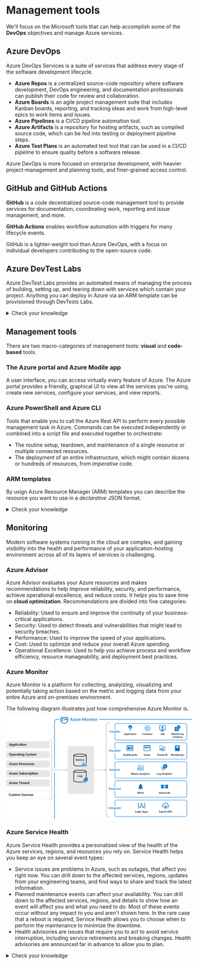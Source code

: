 # Management tools

We'll focus on the Microsoft tools that can help accomplish some of the **DevOps** objectives and manage Azure services.

## Azure DevOps

Azure DevOps Services is a suite of services that address every stage of the software development lifecycle.

- **Azure Repos** is a centralized source-code repository where software development, DevOps engineering, and documentation professionals can publish their code for review and collaboration.
- **Azure Boards** is an agile project management suite that includes Kanban boards, reporting, and tracking ideas and work from high-level epics to work items and issues.
- **Azure Pipelines** is a CI/CD pipeline automation tool.
- **Azure Artifacts** is a repository for hosting artifacts, such as compiled source code, which can be fed into testing or deployment pipeline steps.
- **Azure Test Plans** is an automated test tool that can be used in a CI/CD pipeline to ensure quality before a software release.

Azure DevOps is more focused on enterprise development, with heavier project-management and planning tools, and finer-grained access control.

## GitHub and GitHub Actions

**GitHub** is a code decentralized source-code management tool to provide services for documentation, coordinating work, reporting and issue management, and more.

**GitHub Actions** enables workflow automation with triggers for many lifecycle events.

GitHub is a lighter-weight tool than Azure DevOps, with a focus on individual developers contributing to the open-source code.

## Azure DevTest Labs

Azure DevTest Labs provides an automated means of managing the process of building, setting up, and tearing down with services which contain your project.
Anything you can deploy in Azure via an ARM template can be provisioned through DevTests Labs.

<details>
<summary>
Check your knowledge
</summary>

1. Which of the following choices would not be used to automate a CI/CD process?

- Azure Pipelines
- GitHub Actions
- **Azure Boards**

*Azure Boards is an agile project-management tool. It would not be used to automate a CI/CD process.*

2. Which service could help you manage the VMs that your developers and testers need to ensure that your new app works across various operating systems?

- **Azure DevTest Labs**
- Azure Test Labs
- Azure Repos

*Azure DevTest Labs is used to manage VMs for testing, including configuration, provisioning, and automatic de-provisioning.*

3. Which service lacks features to assign individual developers tasks to work on?

- Azure Boards
- GitHub
- **Azure Pipelines**

*Azure Pipelines is a CI/CD tool for building an automated toolchain. It lacks features to assign tasks for individual developers to work on. However, it can automate other tools to assign tasks to users.*
</details>

## Management tools

There are two macro-categories of management tools: **visual** and **code-based** tools.

### The Azure portal and Azure Modile app

A user interface, you can access virtually every feature of Azure. The Azure portal provides a friendly, graphical UI to view all the services you're using, create new services, configure your services, and view reports. 

### Azure PowerShell and Azure CLI

Tools that enable you to call the Azure Rest API to perform every possible management task in Azure. Commands can be executed independently or combined into a script file and executed together to orchestrate:

- The routine setup, teardown, and maintenance of a single resource or multiple connected resources.
- The deployment of an entire infrastructure, which might contain dozens or hundreds of resources, from *imperative* code.

### ARM templates

By usign Azure Resource Manager (ARM) templates you can describe the resource you want to use in a *declarative* JSON format.

<details>
<summary>Check your knowledge</summary>

1. As an administrator, you need to retrieve the IP address from a particular VM by using Bash. Which of the following tools should you use?

- ARM templates
- Azure PowerShell
- The Azure portal
- **The Azure CLI**

*The Azure CLI enables you to use Bash to run one-off tasks on Azure.*

2. You're a developer who needs to set up your first VM to host a process that runs nightly. Which of the following tools is your best choice?

- ARM templates
- Azure PowerShell
- **The Azure portal**
- The Azure CLI

*The Azure portal is a great place for newcomers to learn about Azure and set up their first resources.*

3. What is the best infrastructure-as-code option for quickly and reliably setting up your entire cloud infrastructure declaratively?

- **ARM templates**
- Azure PowerShell
- The Azure portal
- The Azure CLI

*ARM templates are the best infrastructure-as-code option for quickly and reliably setting up your entire cloud infrastructure declaratively.*
</details>

## Monitoring

Modern software systems running in the cloud are complex, and gaining visibility into the health and performance of your application-hosting environment across all of its layers of services is challenging.

### Azure Advisor

Azure Advisor evaluates your Azure resources and makes recommendations to help improve reliability, security, and performance, achieve operational excellence, and reduce costs. It helps you to save time on **cloud optimization**. Recommendations are divided into five categories:

- Reliability: Used to ensure and improve the continuity of your business-critical applications.
- Security: Used to detect threats and vulnerabilities that might lead to security breaches.
- Performance: Used to improve the speed of your applications.
- Cost: Used to optimize and reduce your overall Azure spending.
- Operational Excellence: Used to help you achieve process and workflow efficiency, resource manageability, and deployment best practices.


### Azure Monitor

Azure Monitor is a platform for collecting, analyizing, visualizing and potentially taking action based on the metric and logging data from your entire Azure and on-premises environment.

The following diagram illustrates just how comprehensive Azure Monitor is.

![Alt text](img/azure-monitor.png "azure monitor")

### Azure Service Health

Azure Service Health provides a personalized view of the health of the Azure services, regions, and resources you rely on. Service Health helps you keep an eye on several event types:

- Service issues are problems in Azure, such as outages, that affect you right now. You can drill down to the affected services, regions, updates from your engineering teams, and find ways to share and track the latest information.
- Planned maintenance events can affect your availability. You can drill down to the affected services, regions, and details to show how an event will affect you and what you need to do. Most of these events occur without any impact to you and aren't shown here. In the rare case that a reboot is required, Service Health allows you to choose when to perform the maintenance to minimize the downtime.
- Health advisories are issues that require you to act to avoid service interruption, including service retirements and breaking changes. Health advisories are announced far in advance to allow you to plan.

<details>
<summary>
Check your knowledge
</summary>
1. You want to be alerted when new recommendations to improve your cloud environment are available. Which service will do this?

- Azure Advisor
- Azure Monitor
- **Azure Service Health**

*Azure Advisor can alert you when new recommendations are available.*

2. Which service provides official outage root cause analyses (RCAs) for Azure incidents?

- Azure Advisor
- Azure Monitor
- **Azure Service Health**

*Azure Service Health provides incident history and RCAs to share with your stakeholders.*

3. Which service is a platform that powers Application Insights, monitoring for VMs, containers, and Kubernetes?

- Azure Advisor
- **Azure Monitor**
- Azure Service Health

Azure Monitor is the platform used by Application Insights.
</details>
